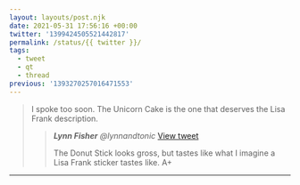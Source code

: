 ```yaml
---
layout: layouts/post.njk
date: 2021-05-31 17:56:16 +00:00
twitter: '1399424505521442817'
permalink: /status/{{ twitter }}/
tags: 
  - tweet
  - qt
  - thread
previous: '1393270257016471553'
---
```


> I spoke too soon. The Unicorn Cake is the one that deserves the Lisa Frank description.
> 
> > <cite>**Lynn Fisher** @lynnandtonic</cite> [View tweet](/status/1379529472311840768)
> > 
> > The Donut Stick looks gross, but tastes like what I imagine a Lisa Frank sticker tastes like. A+

---
